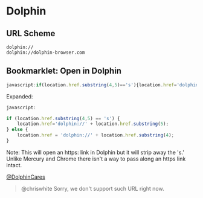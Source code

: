 # Dolphin

## URL Scheme

    dolphin://
    dolphin://dolphin-browser.com

## Bookmarklet: Open in Dolphin

```javascript
javascript:if(location.href.substring(4,5)=='s'){location.href='dolphin://'+location.href.substring(5);}else{location.href='dolphin://'+location.href.substring(4);}
```

Expanded:

```javascript
javascript:

if (location.href.substring(4,5) == 's') {
    location.href='dolphin://' + location.href.substring(5);
} else {
    location.href = 'dolphin://' + location.href.substring(4);
}
```

Note: This will open an https: link in Dolphin but it will strip away the 's.' Unlike Mercury and Chrome there isn't a way to pass along an https link intact.

[@DolphinCares](http://twitter.com/DolphinCares/status/296874545028161536)

> @chriswhite Sorry, we don't support such URL right now.